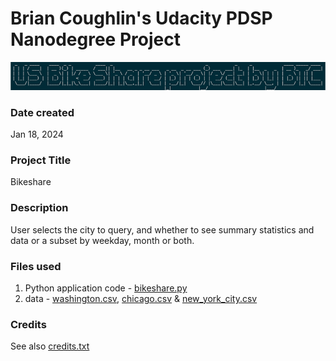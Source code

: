 # Brian Coughlin's Udacity PDSP Nanodegree Project

![BTC Bikeshare Banner](bikeshare-banner.png)

### Date created

Jan 18, 2024

### Project Title

Bikeshare

### Description

User selects the city to query, and whether to see summary statistics and data or a subset by weekday, month or both.

### Files used

1. Python application code - [bikeshare.py](bikeshare.py)
2. data - [washington.csv](washington.csv), [chicago.csv](chicago.csv) & [new_york_city.csv](new_york_city.csv)

### Credits

See also [credits.txt](credits.txt)
